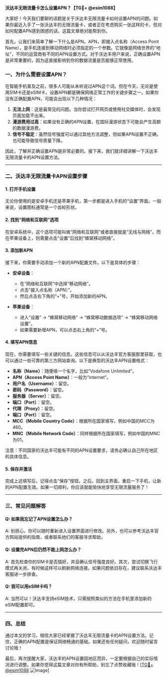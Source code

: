 **沃达丰无限流量卡怎么设置APN？【TG💪+ @esim1088】**

大家好！今天我们要聊的话题是关于沃达丰无限流量卡如何设置APN的问题。如果你最近入手了一张沃达丰的无限流量卡，或者正在考虑购买一张这样的卡，但对如何配置APN感到困惑的话，这篇文章绝对能帮到你。

首先，让我们来简单了解一下什么是APN。APN，即接入点名称（Access Point Name），是手机连接到移动网络时必须指定的一个参数。它就像是网络世界的“地址”，不同的运营商有不同的APN设置方式。对于沃达丰用户来说，正确设置APN是非常重要的，因为这直接影响到你的数据流量是否能够正常使用。

### **一、为什么需要设置APN？**

在智能手机普及之前，很多人可能从未听说过APN这个词。但在今天，无论是使用SIM卡还是eSIM卡，设置APN都是确保网络正常工作的关键步骤之一。如果你没有正确配置APN，可能会出现以下几种情况：

1. **无法上网**：这是最常见的问题。当你尝试打开网页或使用社交媒体时，会发现页面加载不出来。
2. **漫游费用过高**：如果没有正确的APN设置，在国际漫游状态下可能会产生高额的数据漫游费。
3. **信号不稳定**：虽然信号强度可以通过其他方法调整，但如果APN设置不正确，也可能导致信号质量下降。

因此，了解并正确设置APN是非常必要的。接下来，我们就详细讲解一下沃达丰无限流量卡的APN设置方法。

---

### **二、沃达丰无限流量卡APN设置步骤**

#### **1. 打开手机设置**
无论你使用的是安卓手机还是苹果手机，第一步都是进入手机的“设置”界面。一般来说，设置图标通常是一个齿轮形状。

#### **2. 找到“网络和互联网”选项**
在安卓系统中，这个选项可能叫做“网络和互联网”或者直接就是“无线与网络”。而在苹果设备上，则需要点击“设置”后找到“蜂窝移动网络”。

#### **3. 添加新APN**
接下来，你需要手动添加一个新的APN配置文件。以下是具体的步骤：

- **安卓设备**：
  - 在“网络和互联网”中选择“移动网络”。
  - 点击“接入点名称（APN）”。
  - 然后点击右下角的“+”号，开始添加新的APN。
  
- **苹果设备**：
  - 进入“设置” -> “蜂窝移动网络” -> “蜂窝移动数据选项” -> “蜂窝移动网络设置”。
  - 如果需要新增APN，可以点击右上角的“+”号。

#### **4. 填写APN信息**
现在，你需要填写一些关键的信息。这些信息可以从沃达丰官方客服那里获取，也可以通过一些可靠的第三方网站查询。以下是典型的沃达丰APN设置格式：

- **名称（Name）**：随便填一个名字，比如“Vodafone Unlimited”。
- **APN（Access Point Name）**：一般为“internet”。
- **用户名（Username）**：留空。
- **密码（Password）**：留空。
- **服务器（Server）**：留空。
- **端口（Port）**：留空。
- **代理（Proxy）**：留空。
- **端口（Port）**：留空。
- **MCC（Mobile Country Code）**：根据所在国家填写，例如中国的MCC为460。
- **MNC（Mobile Network Code）**：同样根据所在国家填写，例如中国的MNC为01。

注意：不同国家的沃达丰可能有不同的APN设置要求，请务必确认自己所在地区的具体信息。

#### **5. 保存并激活**
完成上述填写后，记得点击“保存”按钮。之后，回到主界面，重启一下手机，让新的APN配置生效。如果一切顺利，你应该就能愉快地享受无限流量服务了！

---

### **三、常见问题解答**

#### **Q: 如果我忘记了APN设置怎么办？**
A: 别担心，你可以随时重新进入设置界面进行修改。另外，也可以参考沃达丰官方网站提供的指南，或者联系他们的客服寻求帮助。

#### **Q: 设置完APN后仍然不能上网怎么办？**
A: 首先检查你的SIM卡是否插好，并且确认信号强度良好。其次，尝试切换飞行模式再关闭，有时候这样可以刷新网络连接。如果问题依旧存在，建议联系沃达丰客服进一步排查。

#### **Q: 我可以用eSIM卡吗？**
A: 当然可以！沃达丰支持eSIM技术，只需按照类似的方法在手机里添加新的eSIM配置即可。

---

### **四、总结**

通过本文的学习，相信大家已经掌握了沃达丰无限流量卡的APN设置方法。记住，正确的APN配置是保证网络畅通的基础。如果还有任何疑问，欢迎随时留言讨论哦！

最后，再次提醒大家，沃达丰的APN设置因地区而异，一定要根据自己的实际情况进行调整。如果你觉得这篇文章对你有所帮助，别忘了点赞收藏哦！[[TG💪+ @esim1088](https://t.me/s/esim1088) ![Image](https://i.postimg.cc/4NQfJmqS/Snipaste-2025-05-13-00-14-12.png)]